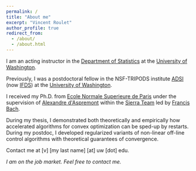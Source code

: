 ```yaml
---
permalink: /
title: "About me"
excerpt: "Vincent Roulet"
author_profile: true
redirect_from:
  - /about/
  - /about.html
---
```


I am an acting instructor in the [Department of Statistics](https://stat.uw.edu/) at the [University of Washington](https://www.washington.edu/).

Previously, I was a postdoctoral fellow in the NSF-TRIPODS institute [ADSI](http://ads-institute.uw.edu/) (now [IFDS](https://ifds.info/)) at the [University of Washington](https://www.washington.edu/).

I received my Ph.D. from [Ecole Normale Superieure de Paris](http://www.ens.fr) under the supervision of [Alexandre d'Aspremont](http://www.di.ens.fr/~aspremon/) within the [Sierra Team](http://www.di.ens.fr/sierra) led by [Francis Bach](http://www.di.ens.fr/~fbach/).

During my thesis, I demonstrated both theoretically and empirically how accelerated algorithms for convex optimization can be sped-up by restarts. During my postdoc, I developed regularized variants of non-linear off-line control algorithms with theoretical guarantees of convergence.

Contact me at [v] [my last name] [at] uw [dot] edu.  

*I am on the job market. Feel free to contact me.*

<!-- Solve Github indentation -->

<!-- [Zaid Harchaoui](http://faculty.washington.edu/zaid), [Dmitriy Drusvyatskiy](http://sites.math.washington.edu/~ddrusv/), [Maryam Fazel](https://faculty.washington.edu/mfazel/), [Sham Kakade](https://homes.cs.washington.edu/~sham/),  [Yin Tat Lee](http://yintat.com/). -->
